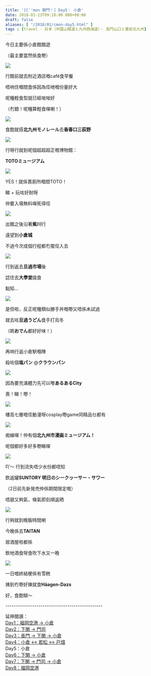 ```yaml
---
title: '[C''mon 関門！] Day5： 小倉'
date: 2018-01-23T09:18:00.000+08:00
draft: false
aliases: [ "/2018/01/cmon-day5.html" ]
tags : [travel - 日本（中国山陽道と九州西海道）・ 長門山口と豊前北九州]
---
```


今日主要係小倉館館遊  

（最主要當然係食嘢）

[![](https://c1.staticflickr.com/5/4631/38896947155_c5fbb796e9_z.jpg)](https://c1.staticflickr.com/5/4631/38896947155_c5fbb796e9_z.jpg)

行館前就去附近酒店嘅café食早餐

唔响住嗰間食係因為佢哋嘅份量好大

呢種輕食型就已經啱啱好

（冇錯！呢種算輕食㗎喇！）

[![](https://c1.staticflickr.com/5/4615/38896945415_a98faeeefa_z.jpg)](https://c1.staticflickr.com/5/4615/38896945415_a98faeeefa_z.jpg)

食飽就搭**北九州モノレール**去**香春口三荻野**

[![](https://c1.staticflickr.com/5/4621/25923482308_b63f1fa90d_z.jpg)](https://c1.staticflickr.com/5/4621/25923482308_b63f1fa90d_z.jpg)

行呀行就到呢個超超超正嘅博物館：

**TOTOミュージアム**

[![](https://c1.staticflickr.com/5/4708/25923480188_76741432ed_z.jpg)](https://c1.staticflickr.com/5/4708/25923480188_76741432ed_z.jpg)

YES！就係賣廁所嗰間TOTO！

睇 + 玩咗好耐呀

仲要入場無料㗎死得佢

[![](https://c1.staticflickr.com/5/4675/25923745408_66b582c182_z.jpg)](https://c1.staticflickr.com/5/4675/25923745408_66b582c182_z.jpg)

出館之後沿著**紫川**行

遠望到**小倉城**

不過今次成個行程都冇擺佢入去

[![](https://c1.staticflickr.com/5/4756/39086104664_71a773bffd_z.jpg)](https://c1.staticflickr.com/5/4756/39086104664_71a773bffd_z.jpg)

行到返去**旦過市場**後

諗住去**大學堂**搵食

點知...

[![](https://c1.staticflickr.com/5/4701/25923744988_a7a468ef83_z.jpg)](https://c1.staticflickr.com/5/4701/25923744988_a7a468ef83_z.jpg)

是但啦，反正呢種類似勝手丼嘅嘢又唔係未試過

就去咗**旦過うどん**食手打烏冬

（啲**おでん**都好好味！）

[![](https://c1.staticflickr.com/5/4650/25923826078_31c33a1f11_z.jpg)](https://c1.staticflickr.com/5/4650/25923826078_31c33a1f11_z.jpg)

再响行返小倉駅嗰陣

殺咗個**塩パン** @**クラウンパン**

[![](https://c1.staticflickr.com/5/4675/39796245391_0b9b80b32b_z.jpg)](https://c1.staticflickr.com/5/4675/39796245391_0b9b80b32b_z.jpg)

因為要充滿體力先可以嚟**あるあるCity**

喪！睇！嘢！

[![](https://c1.staticflickr.com/5/4650/24926039147_1539534b37_z.jpg)](https://c1.staticflickr.com/5/4650/24926039147_1539534b37_z.jpg)

樓高七層嘅佢動漫呀cosplay嘢game同精品乜都有

[![](https://c1.staticflickr.com/5/4714/24926040957_64477dac53_z.jpg)](https://c1.staticflickr.com/5/4714/24926040957_64477dac53_z.jpg)

痴線㗎！仲有個**北九州市漫画ミュージアム！**

呢個都好多好多嘢睇㗎

[![](https://c1.staticflickr.com/5/4723/39764692462_7c45d6b757_z.jpg)](https://c1.staticflickr.com/5/4723/39764692462_7c45d6b757_z.jpg)

吖～ 行到流失唔少水份都唔知

飲返罐**SUNTORY 明日のシークヮーサー・サワー**

（2日前先新発売仲係期間限定嘅）

唔甜又夠氣，條氣即刻順返晒

[![](https://c1.staticflickr.com/5/4608/39764810672_d380cffba4_z.jpg)](https://c1.staticflickr.com/5/4608/39764810672_d380cffba4_z.jpg)

行夠就到晚飯時間喇

今晚係去**TAITAN**

居酒屋啦都係

飲地酒食呀食吹下水又一晚

[![](https://c1.staticflickr.com/5/4664/39796585431_2292d9ac74_z.jpg)](https://c1.staticflickr.com/5/4664/39796585431_2292d9ac74_z.jpg)

一日嘅終結梗係有雪糕

揀到冇嘢好揀就食**Häagen-Dazs**

  

  

好，食飽瞓～  
  
\-----------------------------------------------  
  
延伸閱讀：  
[Day1：福岡空港 → 小倉](https://www.hidie.net/2018/01/cmon-day1.html)  
[Day2：下関 → 門司](https://www.hidie.net/2018/01/cmon-day2.html)  
[Day3：長門 → 下関 → 小倉](https://www.hidie.net/2018/01/cmon-day3.html)  
[Day4：小倉 ↔ 若松 ↔ 戸畑](https://www.hidie.net/2018/01/cmon-day4.html)  
Day5：小倉  
[Day6：下関 → 小倉](https://www.hidie.net/2018/01/cmon-day6.html)  
[Day7：下関 → 門司 → 小倉](https://www.hidie.net/2018/01/cmon-day7.html)  
[Day8：福岡空港](https://www.hidie.net/2018/01/cmon-day8.html)